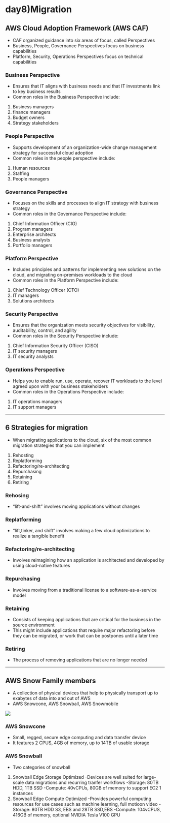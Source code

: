 # day8)Migration

## AWS Cloud Adoption Framework (AWS CAF)

- CAF organized guidance into six areas of focus, called Perspectives
- Business, People, Governance Perspectives focus on business capabilities
- Platform, Security, Operations Perspectives focus on technical capabilities

### Business Perspective

- Ensures that IT aligns with business needs and that IT investments link to key business results
- Common roles in the Business Perspective include:
1. Business managers
2. finance managers
3. Budget owners
4. Strategy stakeholders

### People Perspective

- Supports development of an organization-wide change management strategy for successful cloud adoption
- Common roles in the people perspective include:
1. Human resources
2. Staffing
3. People managers

### Governance Perspective

- Focuses on the skills and processes to align IT strategy with business strategy
- Common roles in the Governance Perspective include:
1. Chief Information Officer (CIO)
2. Program managers
3. Enterprise architects
4. Business analysts
5. Portfolio managers

### Platform Perspective

- Includes principles and patterns for implementing new solutions on the cloud, and migrating on-premises workloads to the cloud
- Common roles in the Platform Perspective include:
1. Chief Technology Officer (CTO)
2. IT managers
3. Solutions architects

### Security Perspective

- Ensures that the organization meets security objectives for visibility, auditability, control, and agility
- Common roles in the Security Perspective include:
1. Chief Information Security Officer (CISO)
2. IT security managers
3. IT security analysts

### Operations Perspective

- Helps you to enable run, use, operate, recover IT workloads to the level agreed upon with your business stakeholders
- Common roles in the Operations Perspective include:
1. IT operations managers
2. IT support managers

---

## 6 Strategies for migration

- When migrating applications to the cloud, six of the most common migration strategies that you can implement
1. Rehosting
2. Replatforming
3. Refactoring/re-architecting
4. Repurchasing
5. Retaining
6. Retiring

### Rehosing

- “lift-and-shift” involves moving applications without changes

### Replatforming

- “lift,tinker, and shift” involves making a few cloud optimizations to realize a tangible benefit

### Refactoring/re-architecting

- Involves reimagining how an application is architected and developed by using cloud-native features

### Repurchasing

- Involves moving from a traditional license to a software-as-a-service model

### Retaining

- Consists of keeping applications that are critical for the business in the source environment
- This might include applications that require major refactoring before they can be migrated, or work that can be postpones until a later time

### Retiring

- The process of removing applications that are no longer needed

---

## AWS Snow Family members

- A collection of physical devices that help to physically transport up to exabytes of data into and out of AWS
- AWS Snowcone, AWS Snowball, AWS Snowmobile

![](https://explore.skillbuilder.aws/files/a/w/aws_prod1_docebosaas_com/1747242000/wL1vwo0M9Z7SLrpZad7hxA/tincan/fe470bc5add63f94f005d3da17a6db8131e78b9e/assets/snow%20family.jpg)

### AWS Snowcone

- Small, regged, secure edge computing and data transfer device
- It features 2 CPUS, 4GB of memory, up to 14TB of usable storage

### AWS Snowball

- Two categories of snowball
1. Snowball Edge Storage Optimized
-Devices are well suited for large-scale data migrations and recurring tranfer workflows
-Storage: 80TB HDD, 1TB SSD
-Compute: 40vCPUs, 80GB of memory to support EC2 1 instances
2. Snowball Edge Compute Optimized
-Provides powerful computing resources for use cases such as machine learning, full motioon video
-Storage: 80TB HDD S3, EBS and 28TB SSD,EBS
-Compute: 104vCPUS, 416GB of memory, optional NVIDIA Tesla V100 GPU